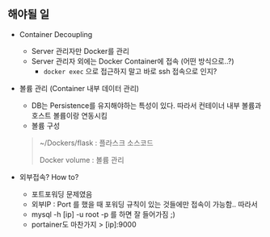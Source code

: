 ## 해야될 일

* Container Decoupling

  * Server 관리자만 Docker를 관리
  * Server 관리자 외에는 Docker Container에 접속 (어떤 방식으로..?)
    * `docker exec` 으로 접근하지 말고 바로 ssh 접속으로 인지?

* 볼륨 관리 (Container 내부 데이터 관리)

  * DB는 Persistence를 유지해야하는 특성이 있다. 따라서 컨테이너 내부 볼륨과 호스트 볼륨이랑 연동시킴
  * 볼륨 구성

  > ~/Dockers/flask : 플라스크 소스코드
  >
  > Docker volume : 볼륨 관리

* 외부접속? How to?

  * 포트포워딩 문제였음
  * 외부IP : Port 를 했을 때 포워딩 규칙이 있는 것들에만 접속이 가능함.. 따라서
  * mysql -h [ip] -u root -p 를 하면 잘 들어가짐 ;)
  * portainer도 마찬가지  > [ip]:9000
